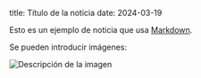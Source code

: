 title: Título de la noticia
date: 2024-03-19

Esto es un ejemplo de noticia que usa [Markdown](https://daringfireball.net/projects/markdown/).

Se pueden introducir imágenes:

![Descripción de la imagen](https://pbs.twimg.com/media/GHgZ8psWcAAtOha?format=jpg&name=large)
